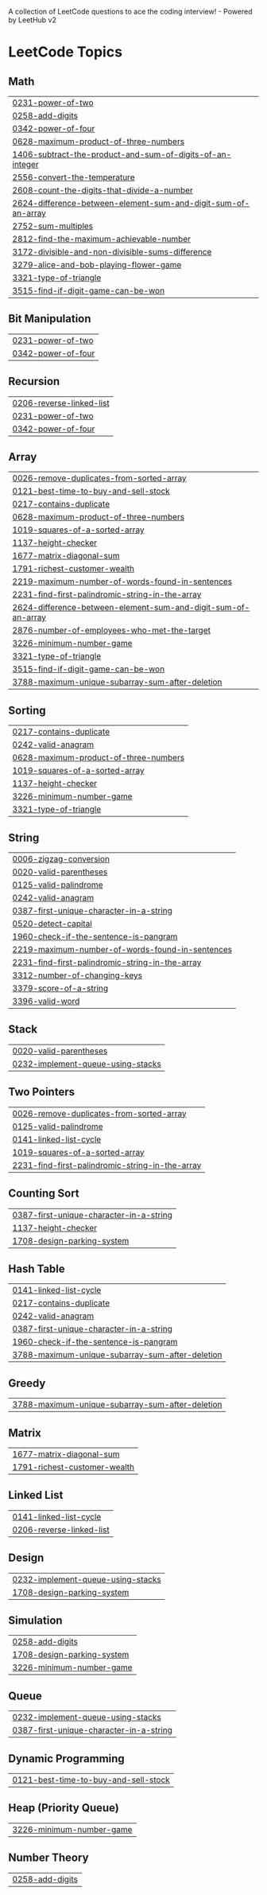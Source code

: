 A collection of LeetCode questions to ace the coding interview! - Powered by LeetHub v2

<!---LeetCode Topics Start-->
# LeetCode Topics
## Math
|  |
| ------- |
| [0231-power-of-two](https://github.com/adityaprasad502/LeetCode/tree/master/0231-power-of-two) |
| [0258-add-digits](https://github.com/adityaprasad502/LeetCode/tree/master/0258-add-digits) |
| [0342-power-of-four](https://github.com/adityaprasad502/LeetCode/tree/master/0342-power-of-four) |
| [0628-maximum-product-of-three-numbers](https://github.com/adityaprasad502/LeetCode/tree/master/0628-maximum-product-of-three-numbers) |
| [1406-subtract-the-product-and-sum-of-digits-of-an-integer](https://github.com/adityaprasad502/LeetCode/tree/master/1406-subtract-the-product-and-sum-of-digits-of-an-integer) |
| [2556-convert-the-temperature](https://github.com/adityaprasad502/LeetCode/tree/master/2556-convert-the-temperature) |
| [2608-count-the-digits-that-divide-a-number](https://github.com/adityaprasad502/LeetCode/tree/master/2608-count-the-digits-that-divide-a-number) |
| [2624-difference-between-element-sum-and-digit-sum-of-an-array](https://github.com/adityaprasad502/LeetCode/tree/master/2624-difference-between-element-sum-and-digit-sum-of-an-array) |
| [2752-sum-multiples](https://github.com/adityaprasad502/LeetCode/tree/master/2752-sum-multiples) |
| [2812-find-the-maximum-achievable-number](https://github.com/adityaprasad502/LeetCode/tree/master/2812-find-the-maximum-achievable-number) |
| [3172-divisible-and-non-divisible-sums-difference](https://github.com/adityaprasad502/LeetCode/tree/master/3172-divisible-and-non-divisible-sums-difference) |
| [3279-alice-and-bob-playing-flower-game](https://github.com/adityaprasad502/LeetCode/tree/master/3279-alice-and-bob-playing-flower-game) |
| [3321-type-of-triangle](https://github.com/adityaprasad502/LeetCode/tree/master/3321-type-of-triangle) |
| [3515-find-if-digit-game-can-be-won](https://github.com/adityaprasad502/LeetCode/tree/master/3515-find-if-digit-game-can-be-won) |
## Bit Manipulation
|  |
| ------- |
| [0231-power-of-two](https://github.com/adityaprasad502/LeetCode/tree/master/0231-power-of-two) |
| [0342-power-of-four](https://github.com/adityaprasad502/LeetCode/tree/master/0342-power-of-four) |
## Recursion
|  |
| ------- |
| [0206-reverse-linked-list](https://github.com/adityaprasad502/LeetCode/tree/master/0206-reverse-linked-list) |
| [0231-power-of-two](https://github.com/adityaprasad502/LeetCode/tree/master/0231-power-of-two) |
| [0342-power-of-four](https://github.com/adityaprasad502/LeetCode/tree/master/0342-power-of-four) |
## Array
|  |
| ------- |
| [0026-remove-duplicates-from-sorted-array](https://github.com/adityaprasad502/LeetCode/tree/master/0026-remove-duplicates-from-sorted-array) |
| [0121-best-time-to-buy-and-sell-stock](https://github.com/adityaprasad502/LeetCode/tree/master/0121-best-time-to-buy-and-sell-stock) |
| [0217-contains-duplicate](https://github.com/adityaprasad502/LeetCode/tree/master/0217-contains-duplicate) |
| [0628-maximum-product-of-three-numbers](https://github.com/adityaprasad502/LeetCode/tree/master/0628-maximum-product-of-three-numbers) |
| [1019-squares-of-a-sorted-array](https://github.com/adityaprasad502/LeetCode/tree/master/1019-squares-of-a-sorted-array) |
| [1137-height-checker](https://github.com/adityaprasad502/LeetCode/tree/master/1137-height-checker) |
| [1677-matrix-diagonal-sum](https://github.com/adityaprasad502/LeetCode/tree/master/1677-matrix-diagonal-sum) |
| [1791-richest-customer-wealth](https://github.com/adityaprasad502/LeetCode/tree/master/1791-richest-customer-wealth) |
| [2219-maximum-number-of-words-found-in-sentences](https://github.com/adityaprasad502/LeetCode/tree/master/2219-maximum-number-of-words-found-in-sentences) |
| [2231-find-first-palindromic-string-in-the-array](https://github.com/adityaprasad502/LeetCode/tree/master/2231-find-first-palindromic-string-in-the-array) |
| [2624-difference-between-element-sum-and-digit-sum-of-an-array](https://github.com/adityaprasad502/LeetCode/tree/master/2624-difference-between-element-sum-and-digit-sum-of-an-array) |
| [2876-number-of-employees-who-met-the-target](https://github.com/adityaprasad502/LeetCode/tree/master/2876-number-of-employees-who-met-the-target) |
| [3226-minimum-number-game](https://github.com/adityaprasad502/LeetCode/tree/master/3226-minimum-number-game) |
| [3321-type-of-triangle](https://github.com/adityaprasad502/LeetCode/tree/master/3321-type-of-triangle) |
| [3515-find-if-digit-game-can-be-won](https://github.com/adityaprasad502/LeetCode/tree/master/3515-find-if-digit-game-can-be-won) |
| [3788-maximum-unique-subarray-sum-after-deletion](https://github.com/adityaprasad502/LeetCode/tree/master/3788-maximum-unique-subarray-sum-after-deletion) |
## Sorting
|  |
| ------- |
| [0217-contains-duplicate](https://github.com/adityaprasad502/LeetCode/tree/master/0217-contains-duplicate) |
| [0242-valid-anagram](https://github.com/adityaprasad502/LeetCode/tree/master/0242-valid-anagram) |
| [0628-maximum-product-of-three-numbers](https://github.com/adityaprasad502/LeetCode/tree/master/0628-maximum-product-of-three-numbers) |
| [1019-squares-of-a-sorted-array](https://github.com/adityaprasad502/LeetCode/tree/master/1019-squares-of-a-sorted-array) |
| [1137-height-checker](https://github.com/adityaprasad502/LeetCode/tree/master/1137-height-checker) |
| [3226-minimum-number-game](https://github.com/adityaprasad502/LeetCode/tree/master/3226-minimum-number-game) |
| [3321-type-of-triangle](https://github.com/adityaprasad502/LeetCode/tree/master/3321-type-of-triangle) |
## String
|  |
| ------- |
| [0006-zigzag-conversion](https://github.com/adityaprasad502/LeetCode/tree/master/0006-zigzag-conversion) |
| [0020-valid-parentheses](https://github.com/adityaprasad502/LeetCode/tree/master/0020-valid-parentheses) |
| [0125-valid-palindrome](https://github.com/adityaprasad502/LeetCode/tree/master/0125-valid-palindrome) |
| [0242-valid-anagram](https://github.com/adityaprasad502/LeetCode/tree/master/0242-valid-anagram) |
| [0387-first-unique-character-in-a-string](https://github.com/adityaprasad502/LeetCode/tree/master/0387-first-unique-character-in-a-string) |
| [0520-detect-capital](https://github.com/adityaprasad502/LeetCode/tree/master/0520-detect-capital) |
| [1960-check-if-the-sentence-is-pangram](https://github.com/adityaprasad502/LeetCode/tree/master/1960-check-if-the-sentence-is-pangram) |
| [2219-maximum-number-of-words-found-in-sentences](https://github.com/adityaprasad502/LeetCode/tree/master/2219-maximum-number-of-words-found-in-sentences) |
| [2231-find-first-palindromic-string-in-the-array](https://github.com/adityaprasad502/LeetCode/tree/master/2231-find-first-palindromic-string-in-the-array) |
| [3312-number-of-changing-keys](https://github.com/adityaprasad502/LeetCode/tree/master/3312-number-of-changing-keys) |
| [3379-score-of-a-string](https://github.com/adityaprasad502/LeetCode/tree/master/3379-score-of-a-string) |
| [3396-valid-word](https://github.com/adityaprasad502/LeetCode/tree/master/3396-valid-word) |
## Stack
|  |
| ------- |
| [0020-valid-parentheses](https://github.com/adityaprasad502/LeetCode/tree/master/0020-valid-parentheses) |
| [0232-implement-queue-using-stacks](https://github.com/adityaprasad502/LeetCode/tree/master/0232-implement-queue-using-stacks) |
## Two Pointers
|  |
| ------- |
| [0026-remove-duplicates-from-sorted-array](https://github.com/adityaprasad502/LeetCode/tree/master/0026-remove-duplicates-from-sorted-array) |
| [0125-valid-palindrome](https://github.com/adityaprasad502/LeetCode/tree/master/0125-valid-palindrome) |
| [0141-linked-list-cycle](https://github.com/adityaprasad502/LeetCode/tree/master/0141-linked-list-cycle) |
| [1019-squares-of-a-sorted-array](https://github.com/adityaprasad502/LeetCode/tree/master/1019-squares-of-a-sorted-array) |
| [2231-find-first-palindromic-string-in-the-array](https://github.com/adityaprasad502/LeetCode/tree/master/2231-find-first-palindromic-string-in-the-array) |
## Counting Sort
|  |
| ------- |
| [0387-first-unique-character-in-a-string](https://github.com/adityaprasad502/LeetCode/tree/master/0387-first-unique-character-in-a-string) |
| [1137-height-checker](https://github.com/adityaprasad502/LeetCode/tree/master/1137-height-checker) |
| [1708-design-parking-system](https://github.com/adityaprasad502/LeetCode/tree/master/1708-design-parking-system) |
## Hash Table
|  |
| ------- |
| [0141-linked-list-cycle](https://github.com/adityaprasad502/LeetCode/tree/master/0141-linked-list-cycle) |
| [0217-contains-duplicate](https://github.com/adityaprasad502/LeetCode/tree/master/0217-contains-duplicate) |
| [0242-valid-anagram](https://github.com/adityaprasad502/LeetCode/tree/master/0242-valid-anagram) |
| [0387-first-unique-character-in-a-string](https://github.com/adityaprasad502/LeetCode/tree/master/0387-first-unique-character-in-a-string) |
| [1960-check-if-the-sentence-is-pangram](https://github.com/adityaprasad502/LeetCode/tree/master/1960-check-if-the-sentence-is-pangram) |
| [3788-maximum-unique-subarray-sum-after-deletion](https://github.com/adityaprasad502/LeetCode/tree/master/3788-maximum-unique-subarray-sum-after-deletion) |
## Greedy
|  |
| ------- |
| [3788-maximum-unique-subarray-sum-after-deletion](https://github.com/adityaprasad502/LeetCode/tree/master/3788-maximum-unique-subarray-sum-after-deletion) |
## Matrix
|  |
| ------- |
| [1677-matrix-diagonal-sum](https://github.com/adityaprasad502/LeetCode/tree/master/1677-matrix-diagonal-sum) |
| [1791-richest-customer-wealth](https://github.com/adityaprasad502/LeetCode/tree/master/1791-richest-customer-wealth) |
## Linked List
|  |
| ------- |
| [0141-linked-list-cycle](https://github.com/adityaprasad502/LeetCode/tree/master/0141-linked-list-cycle) |
| [0206-reverse-linked-list](https://github.com/adityaprasad502/LeetCode/tree/master/0206-reverse-linked-list) |
## Design
|  |
| ------- |
| [0232-implement-queue-using-stacks](https://github.com/adityaprasad502/LeetCode/tree/master/0232-implement-queue-using-stacks) |
| [1708-design-parking-system](https://github.com/adityaprasad502/LeetCode/tree/master/1708-design-parking-system) |
## Simulation
|  |
| ------- |
| [0258-add-digits](https://github.com/adityaprasad502/LeetCode/tree/master/0258-add-digits) |
| [1708-design-parking-system](https://github.com/adityaprasad502/LeetCode/tree/master/1708-design-parking-system) |
| [3226-minimum-number-game](https://github.com/adityaprasad502/LeetCode/tree/master/3226-minimum-number-game) |
## Queue
|  |
| ------- |
| [0232-implement-queue-using-stacks](https://github.com/adityaprasad502/LeetCode/tree/master/0232-implement-queue-using-stacks) |
| [0387-first-unique-character-in-a-string](https://github.com/adityaprasad502/LeetCode/tree/master/0387-first-unique-character-in-a-string) |
## Dynamic Programming
|  |
| ------- |
| [0121-best-time-to-buy-and-sell-stock](https://github.com/adityaprasad502/LeetCode/tree/master/0121-best-time-to-buy-and-sell-stock) |
## Heap (Priority Queue)
|  |
| ------- |
| [3226-minimum-number-game](https://github.com/adityaprasad502/LeetCode/tree/master/3226-minimum-number-game) |
## Number Theory
|  |
| ------- |
| [0258-add-digits](https://github.com/adityaprasad502/LeetCode/tree/master/0258-add-digits) |
<!---LeetCode Topics End-->
